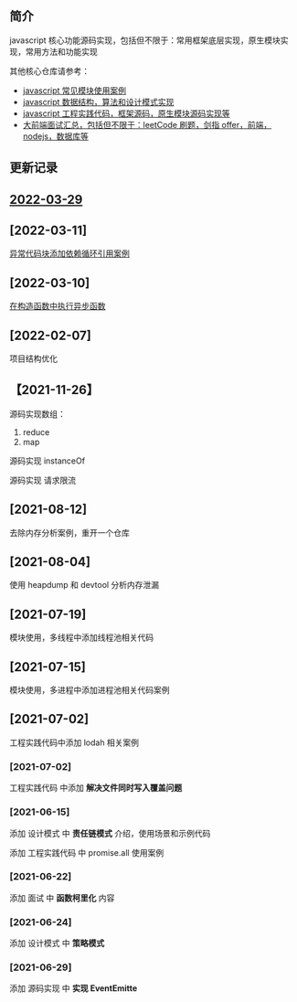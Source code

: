 ## 简介

javascript 核心功能源码实现，包括但不限于：常用框架底层实现，原生模块实现，常用方法和功能实现

其他核心仓库请参考：

- [javascript 常见模块使用案例](https://github.com/ddzyan/node-module-example)
- [javascript 数据结构，算法和设计模式实现](https://github.com/ddzyan/algorithmAndDataStructure)
- [javascript 工程实践代码，框架源码，原生模块源码实现等](https://github.com/ddzyan/node-project)
- [大前端面试汇总，包括但不限于：leetCode 刷题，剑指 offer，前端，nodejs，数据库等](https://github.com/ddzyan/node-project)

## 更新记录

## [2022-03-29](./工程实践代码/基准测试)

## [2022-03-11]

[异常代码块添加依赖循环引用案例](./异常代码块/依赖循环引用)

## [2022-03-10]

[在构造函数中执行异步函数](./工程实践代码/有趣代码/在构造函数中执行异步.js)

## [2022-02-07]

项目结构优化

## 【2021-11-26】

源码实现数组：

1. reduce
2. map

源码实现 instanceOf

源码实现 请求限流

## [2021-08-12]

去除内存分析案例，重开一个仓库

## [2021-08-04]

使用 heapdump 和 devtool 分析内存泄漏

## [2021-07-19]

模块使用，多线程中添加线程池相关代码

## [2021-07-15]

模块使用，多进程中添加进程池相关代码案例

## [2021-07-02]

工程实践代码中添加 lodah 相关案例

### [2021-07-02]

工程实践代码 中添加 **解决文件同时写入覆盖问题**

### [2021-06-15]

添加 设计模式 中 **责任链模式** 介绍，使用场景和示例代码

添加 工程实践代码 中 promise.all 使用案例

### [2021-06-22]

添加 面试 中 **函数柯里化** 内容

### [2021-06-24]

添加 设计模式 中 **策略模式**

### [2021-06-29]

添加 源码实现 中 **实现 EventEmitte**
